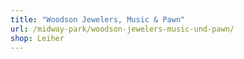 ```yaml
---
title: "Woodson Jewelers, Music & Pawn"
url: /midway-park/woodson-jewelers-music-und-pawn/
shop: Leiher
---
```

